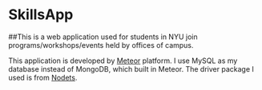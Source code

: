 # SkillsApp
##This is a web application used for students in NYU join programs/workshops/events held by offices of campus.

This application is developed by [Meteor](https://www.meteor.com/) platform.
I use MySQL as my database instead of MongoDB, which built in Meteor. The driver package I used is from [Nodets](https://github.com/nodets/meteor-mysql).
